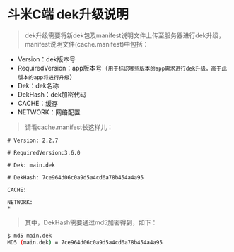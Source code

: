 # 斗米C端 dek升级说明
>dek升级需要将新dek包及manifest说明文件上传至服务器进行dek升级，manifest说明文件(cache.manifest)中包括：

* Version：dek版本号
* RequiredVersion：app版本号（`用于标识哪些版本的app需求进行dek升级，高于此版本的app将进行升级`）
* Dek：dek名称 
* DekHash：dek加密代码
* CACHE：缓存
* NETWORK：网络配置

>请看cache.manifest长这样儿：

```
# Version: 2.2.7

# RequiredVersion:3.6.0

# Dek: main.dek

# DekHash: 7ce964d06c0a9d5a4cd6a78b454a4a95

CACHE:

NETWORK:
*
```

>其中，DekHash需要通过md5加密得到，如下：
```bash
$ md5 main.dek
MD5 (main.dek) = 7ce964d06c0a9d5a4cd6a78b454a4a95
```